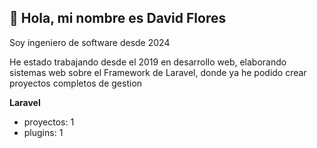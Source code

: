 ## 👋 Hola, mi nombre es David Flores

Soy ingeniero de software desde 2024

He estado trabajando desde el 2019 en desarrollo web, elaborando sistemas web sobre el Framework de Laravel, donde ya he podido crear proyectos completos de gestion

**Laravel**
- proyectos: 1
- plugins: 1

<!---
BlackByted/BlackByted is a ✨ special ✨ repository because its `README.md` (this file) appears on your GitHub profile.
You can click the Preview link to take a look at your changes.
--->
